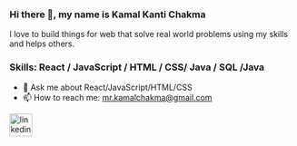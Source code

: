 ### Hi there 👋, my name is **Kamal Kanti Chakma**
I love to build things for web that solve real world problems using my skills and helps others.

### Skills:  React / JavaScript / HTML / CSS/ Java / SQL /Java

- 💬 Ask me about React/JavaScript/HTML/CSS
- 📫 How to reach me: mr.kamalchakma@gmail.com 


[<img src='https://cdn.jsdelivr.net/npm/simple-icons@3.0.1/icons/linkedin.svg' alt='linkedin' height='40'>](https://www.linkedin.com/in/kamalkantichakma/)  

